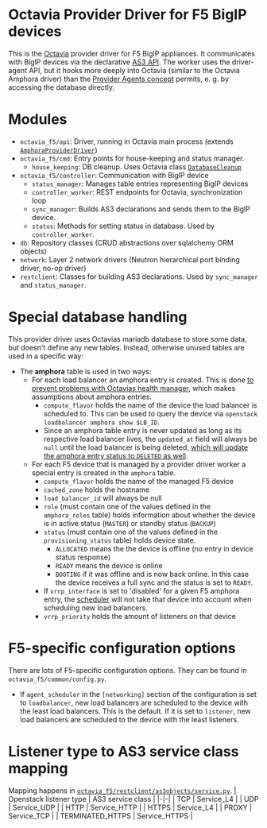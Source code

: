 # Octavia Provider Driver for F5 BigIP devices

This is the [Octavia](https://github.com/sapcc/octavia) provider driver for F5 BigIP appliances.
It communicates with BigIP devices via the declarative [AS3 API](https://clouddocs.f5.com/products/extensions/f5-appsvcs-extension/latest/).
The worker uses the driver-agent API, but it hooks more deeply into Octavia (similar to the Octavia Amphora driver) than the [Provider Agents concept](https://docs.openstack.org/octavia/latest/contributor/guides/providers.html) permits, e.&nbsp;g. by accessing the database directly.


# Modules
- `octavia_f5/api`: Driver, running in Octavia main process (extends [`AmphoraProviderDriver`](https://github.com/sapcc/octavia/blob/stable/stein-m3/octavia/api/drivers/amphora_driver/driver.py#L42))
- `octavia_f5/cmd`: Entry points for house-keeping and status manager.
  - `house_keeping`: DB cleanup. Uses Octavia class [`DatabaseCleanup`](https://github.com/sapcc/octavia/blob/stable/stein-m3/octavia/controller/housekeeping/house_keeping.py#L80)
- `octavia_f5/controller`: Communication with BigIP device
  - `status_manager`: Manages table entries representing BigIP devices
  - `controller_worker`: REST endpoints for Octavia, synchronization loop
  - `sync_manager`: Builds AS3 declarations and sends them to the BigIP device.
  - `status`: Methods for setting status in database. Used by `controller_worker`.
- `db`: Repository classes (CRUD abstractions over sqlalchemy ORM objects)
- `network`: Layer 2 network drivers (Neutron hierarchical port binding driver, no-op driver)
- `restclient`: Classes for building AS3 declarations. Used by `sync_manager` and `status_manager`.

# Special database handling
This provider driver uses Octavias mariadb database to store some data, but doesn't define any new tables.
Instead, otherwise unused tables are used in a specific way:
- The **amphora** table is used in two ways:
  - For each load balancer an amphora entry is created. This is done [to prevent problems with Octavias health manager](./octavia_f5/controller/worker/controller_worker.py#L249-L251), which makes assumptions about amphora entries.
    - `compute_flavor` holds the name of the device the load balancer is scheduled to. This can be used to query the device via `openstack loadbalancer amphora show $LB_ID`.
    - Since an amphora table entry is never updated as long as its respective load balancer lives, the `updated_at` field will always be `null` until the load balancer is being deleted, [which will update the amphora entry status to `DELETED` as well](octavia_f5/controller/worker/status_manager.py#L158).
  - For each F5 device that is managed by a provider driver worker a special entry is created in the `amphora` table.
    - `compute_flavor` holds the name of the managed F5 device
    - `cached_zone` holds the hostname
    - `load_balancer_id` will always be null
    - `role` (must contain one of the values defined in the `amphora_roles` table) holds information about whether the device is in active status (`MASTER`) or standby status (`BACKUP`)
    - `status` (must contain one of the values defined in the `provisioning_status` table) holds device state.
      - `ALLOCATED` means the the device is offline (no entry in device status response)
      - `READY` means the device is online
      - `BOOTING` if it was offline and is now back online. In this case the device receives a full sync and the status is set to `READY`.
    - If `vrrp_interface` is set to 'disabled' for a given F5 amphora entry, the [scheduler](./octavia_f5/db/scheduler.py#L53) will not take that device into account when scheduling new load balancers.
    - `vrrp_priority` holds the amount of listeners on that device

# F5-specific configuration options
There are lots of F5-specific configuration options. They can be found in `octavia_f5/common/config.py`.
- If `agent_scheduler` in the `[networking]` section of the configuration is set to `loadbalancer`, new load balancers are scheduled to the device with the least load balancers. This is the default. If it is set to `listener`, new load balancers are scheduled to the device with the least listeners.

# Listener type to AS3 service class mapping
Mapping happens in [`octavia_f5/restclient/as3objects/service.py`](./octavia_f5/restclient/as3objects/service.py).
| Openstack listener type | AS3 service class |
|-|-|
| TCP | Service_L4 |
| UDP | Service_UDP |
| HTTP | Service_HTTP |
| HTTPS | Service_L4 |
| PROXY | Service_TCP |
| TERMINATED_HTTPS | Service_HTTPS |
